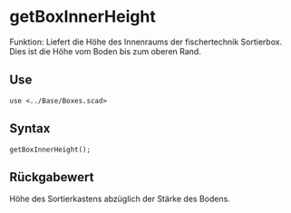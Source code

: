 # getBoxInnerHeight

Funktion: Liefert die Höhe des Innenraums der fischertechnik Sortierbox. Dies ist die Höhe vom Boden bis zum oberen Rand.

## Use
```
use <../Base/Boxes.scad>
```

## Syntax
```
getBoxInnerHeight();
```

## Rückgabewert
Höhe des Sortierkastens abzüglich der Stärke des Bodens.
